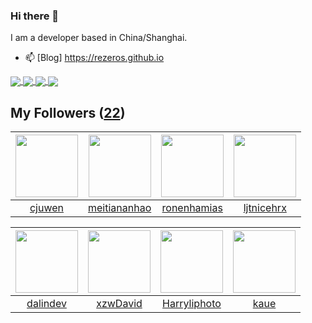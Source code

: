 ### Hi there 👋

  I am a developer based in China/Shanghai.
  
  - 📫 [Blog] https://rezeros.github.io
  
   <a href="https://github.com/rezeros/Jaxer">
<img align="center" src="https://github-readme-stats.vercel.app/api/pin/?username=rezeros&repo=Jaxer&title_color=fff&icon_color=79ff97&text_color=9f9f9f&bg_color=151515" />
  </a>
  <a href="https://github.com/rezeros/git">
<img align="center" src="https://github-readme-stats.vercel.app/api/pin/?username=rezeros&repo=git&title_color=fff&icon_color=79ff97&text_color=9f9f9f&bg_color=151515" />
  </a>
  <a href="https://github.com/rezeros/zerobox">
<img align="center" src="https://github-readme-stats.vercel.app/api/pin/?username=rezeros&repo=zerobox&title_color=fff&icon_color=79ff97&text_color=9f9f9f&bg_color=151515" />
  </a>

  <a href="https://github.com/rezeros/leetcode">
<img align="center" src="https://github-readme-stats.vercel.app/api/pin/?username=rezeros&repo=leetcode&title_color=fff&icon_color=79ff97&text_color=9f9f9f&bg_color=151515" />
  </a>



## My Followers ([22](https://github.com/ReZeroS?tab=followers))

| <img src="https://avatars.githubusercontent.com/u/20887192?v=4" width="100" height="100" /> | <img src="https://avatars.githubusercontent.com/u/87971889?v=4" width="100" height="100" /> | <img src="https://avatars.githubusercontent.com/u/1706296?v=4" width="100" height="100" /> | <img src="https://avatars.githubusercontent.com/u/36908291?v=4" width="100" height="100" /> |
| :-----------------------------------------------------------------------------------------: | :-----------------------------------------------------------------------------------------: | :----------------------------------------------------------------------------------------: | :-----------------------------------------------------------------------------------------: |
|                             [cjuwen](https://github.com/cjuwen)                             |                       [meitiananhao](https://github.com/meitiananhao)                       |                        [ronenhamias](https://github.com/ronenhamias)                       |                         [ljtnicehrx](https://github.com/ljtnicehrx)                         |

| <img src="https://avatars.githubusercontent.com/u/6508763?v=4" width="100" height="100" /> | <img src="https://avatars.githubusercontent.com/u/96334838?v=4" width="100" height="100" /> | <img src="https://avatars.githubusercontent.com/u/86776509?v=4" width="100" height="100" /> | <img src="https://avatars.githubusercontent.com/u/7304741?v=4" width="100" height="100" /> |
| :----------------------------------------------------------------------------------------: | :-----------------------------------------------------------------------------------------: | :-----------------------------------------------------------------------------------------: | :----------------------------------------------------------------------------------------: |
|                           [dalindev](https://github.com/dalindev)                          |                           [xzwDavid](https://github.com/xzwDavid)                           |                       [Harryliphoto](https://github.com/Harryliphoto)                       |                               [kaue](https://github.com/kaue)                              |